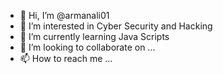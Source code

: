 - 👋 Hi, I’m @armanali01
- 👀 I’m interested in Cyber Security and Hacking
- 🌱 I’m currently learning Java Scripts
- 💞️ I’m looking to collaborate on ...
- 📫 How to reach me ...

<!---
armanali01/armanali01 is a ✨ special ✨ repository because its `README.md` (this file) appears on your GitHub profile.
You can click the Preview link to take a look at your changes.
--->
